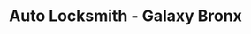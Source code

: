 ---
title: "Auto Locksmith - Galaxy Bronx"
url: /bronx/auto-locksmith-galaxy-bronx/
shop: locksmith
---